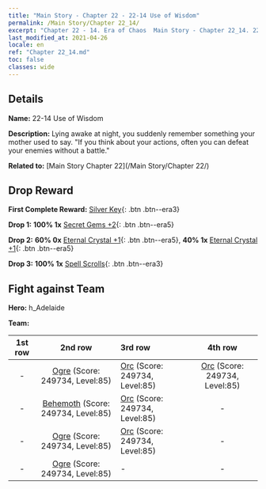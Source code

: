 ```yaml
---
title: "Main Story - Chapter 22 - 22-14 Use of Wisdom"
permalink: /Main Story/Chapter 22_14/
excerpt: "Chapter 22 - 14. Era of Chaos  Main Story - Chapter 22_14. 22-14 Use of Wisdom"
last_modified_at: 2021-04-26
locale: en
ref: "Chapter 22_14.md"
toc: false
classes: wide
---
```


## Details

 **Name:** 22-14 Use of Wisdom

 **Description:** Lying awake at night, you suddenly remember something your mother used to say. \"If you think about your actions, often you can defeat your enemies without a battle.\"

 **Related to:** [Main Story Chapter 22](/Main Story/Chapter 22/)

## Drop Reward

 **First Complete Reward:** [Silver Key](/Items/con_693/){: .btn .btn--era3}

 **Drop 1:** **100% 1x** [Secret Gems +2](/Items/mat_79/){: .btn .btn--era5}

 **Drop 2:** **60% 0x** [Eternal Crystal +1](/Items/mat_73/){: .btn .btn--era5}, **40% 1x** [Eternal Crystal +1](/Items/mat_73/){: .btn .btn--era5}

 **Drop 3:** **100% 1x** [Spell Scrolls](/Items/con_694/){: .btn .btn--era3}


## Fight against Team
 **Hero:** h_Adelaide

 **Team:**


  | 1st row | 2nd row | 3rd row | 4th row |
  |:----:|:----:|:----|:----:|
  | - | [Ogre](/units/Ogre/) (Score: 249734, Level:85)  | [Orc](/units/Orc/) (Score: 249734, Level:85)  | [Orc](/units/Orc/) (Score: 249734, Level:85)  |
  | - | [Behemoth](/units/Behemoth/) (Score: 249734, Level:85)  | [Orc](/units/Orc/) (Score: 249734, Level:85)  | - |
  | - | [Ogre](/units/Ogre/) (Score: 249734, Level:85)  | [Orc](/units/Orc/) (Score: 249734, Level:85)  | - |
  | - | [Ogre](/units/Ogre/) (Score: 249734, Level:85)  | - | - |


